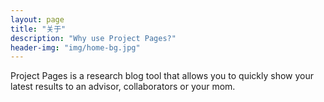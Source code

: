 ```yaml
---
layout: page
title: "关于"
description: "Why use Project Pages?"
header-img: "img/home-bg.jpg"
---
```


Project Pages is a research blog tool that allows you to quickly show your latest results to an advisor, collaborators or your mom.
	
